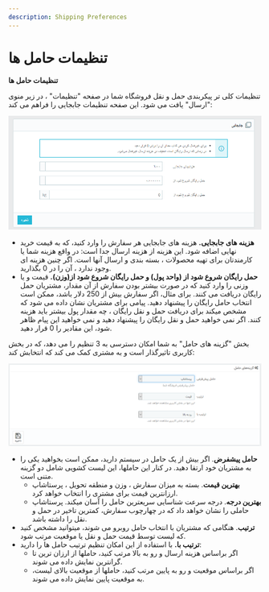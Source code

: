 ```yaml
---
description: Shipping Preferences
---
```


# تنظیمات حامل ها

**تنظیمات حامل ها**

 تنظیمات کلی تر پیکربندی حمل و نقل فروشگاه شما در صفحه "تنظیمات" ، در زیر منوی "ارسال" یافت می شود. این صفحه تنظیمات جابجایی را فراهم می کند:

![](../../../.gitbook/assets/0%20%2817%29.png)

* **هزینه های جابجایی.** هزینه های جابجایی هر سفارش را وارد کنید، که به قیمت خرید نهایی اضافه شود. این هزینه از هزینه ارسال جدا است: در واقع هزینه شما یا کارمندتان برای تهیه محصولات ، بسته بندی و ارسال آنها است. اگر چنین هزینه ای وجود ندارد ، آن را در 0 بگذارید.
* **حمل رایگان شروع شود از \(واحد پول\) و حمل رایگان شروع شود از\(وزن\).** قیمت و یا وزنی را وارد کنید که در صورت بیشتر بودن سفارش از آن مقدار، مشتریان حمل رایگان دریافت می کنند. برای مثال، اگر سفارش بیش از 250 دلار باشد، ممکن است انتخاب حامل رایگان را پیشنهاد دهید. پیامی برای مشتریان نشان داده می شود که مشخص میکند برای دریافت حمل و نقل رایگان ، چه مقدار پول بیشتر باید هزینه کنند. اگر نمی خواهید حمل و نقل رایگان را پیشنهاد دهید و نمی خواهید این پیام ظاهر شود، این مقادیر را 0 قرار دهید.

بخش "گزینه های حامل" به شما امکان دسترسی به 3 تنظیم را می دهد، که در بخش کاربری تاثیرگذار است و به مشتری کمک می کند که انتخابش کند:

![](../../../.gitbook/assets/1%20%2811%29.png)

* **حامل پیشفرض**. اگر بیش از یک حامل در سیستم دارید، ممکن است بخواهید یکی را به مشتریان خود ارتقا دهید. در کنار این حاملها، این لیست کشویی شامل دو گزینه متنی است.
  * **بهترین قیمت**. بسته به میزان سفارش ، وزن و منطقه تحویل ، پرستاشاپ ارزانترین قیمت برای مشتری را انتخاب خواهد کرد.
  * **بهترین درجه**. درجه سرعت شناسایی سریعترین حامل را آسان میکند. پرستاشاپ حاملی را نشان خواهد داد که در چهارچوب سفارش، کمترین تاخیر در حمل و نقل را داشته باشد.
* **ترتیب**. هنگامی که مشتریان با انتخاب حامل روبرو می شوند، میتوانید مشخص کنید که لیست توسط قیمت حمل و نقل یا موقعیت مرتب شود.
* **ترتیب با.** با استفاده از این امکان تنظیم ترتیب حامل ها را دارید:
  * اگر براساس هزینه ارسال و رو به بالا مرتب کنید، حاملها از ارزان ترین تا گرانترین نمایش داده می شوند.
  * اگر براساس موقعیت و رو به پایین مرتب کنید، حاملها از موقعیت بالای لیست، به موقعیت پایین نمایش داده می شوند.

